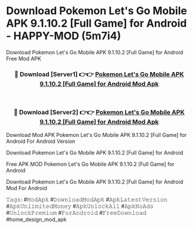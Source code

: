 # Download Pokemon Let's Go Mobile APK 9.1.10.2 [Full Game] for Android - HAPPY-MOD (5m7i4)
Download Pokemon Let's Go Mobile APK 9.1.10.2 [Full Game] for Android Free Mod APK

<div align="center">
<h3>🔴 Download [Server1] 👉👉 <a href="https://apkcomod.com?title=Pokemon_Let's_Go_Mobile_APK_9.1.10.2_[Full_Game]_for_Android">Pokemon Let's Go Mobile APK 9.1.10.2 [Full Game] for Android Mod Apk</a></h3><br>

<h3>🔴 Download [Server2] 👉👉 <a href="https://apkcomod.com?title=Pokemon_Let's_Go_Mobile_APK_9.1.10.2_[Full_Game]_for_Android">Pokemon Let's Go Mobile APK 9.1.10.2 [Full Game] for Android Mod Apk</a></h3>
</div>


Download Mod APK Pokemon Let's Go Mobile APK 9.1.10.2 [Full Game] for Android For Android Version

Download Pokemon Let's Go Mobile APK 9.1.10.2 [Full Game] for Android 

Free APK MOD Pokemon Let's Go Mobile APK 9.1.10.2 [Full Game] for Android 

Download Pokemon Let's Go Mobile APK 9.1.10.2 [Full Game] for Android Mod For Android

𝚃𝚊𝚐𝚜: #𝙼𝚘𝚍𝙰𝚙𝚔 #𝙳𝚘𝚠𝚗𝚕𝚘𝚊𝚍𝙼𝚘𝚍𝙰𝚙𝚔 #𝙰𝚙𝚔𝙻𝚊𝚝𝚎𝚜𝚝𝚅𝚎𝚛𝚜𝚒𝚘𝚗 #𝙰𝚙𝚔𝚄𝚗𝚕𝚒𝚖𝚒𝚝𝚎𝚍𝙼𝚘𝚗𝚎𝚢 #𝙰𝚙𝚔𝚄𝚗𝚕𝚘𝚌𝚔𝙰𝚕𝚕 #𝙰𝚙𝚔𝙽𝚘𝙰𝚍𝚜 #𝚄𝚗𝚕𝚘𝚌𝚔𝙿𝚛𝚎𝚖𝚒𝚞𝚖 #𝙵𝚘𝚛𝙰𝚗𝚍𝚛𝚘𝚒𝚍 #𝙵𝚛𝚎𝚎𝙳𝚘𝚠𝚗𝚕𝚘𝚊𝚍 #home_design_mod_apk